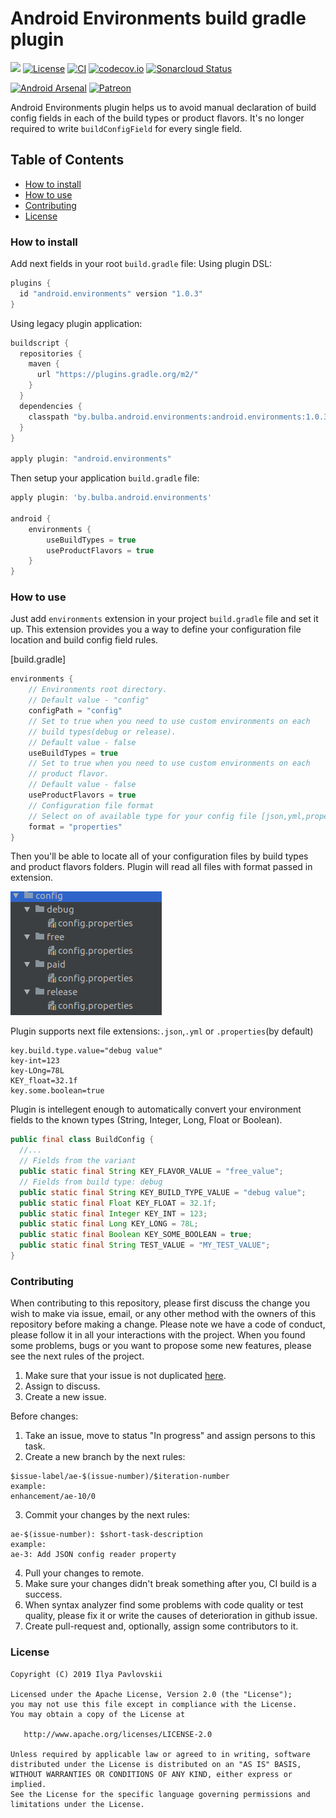 # Android Environments build gradle plugin
[![](https://jitpack.io/v/IlyaPavlovskii/Android-Environments.svg)](https://jitpack.io/#IlyaPavlovskii/Android-Environments)
[![License](https://img.shields.io/badge/License-Apache%202.0-blue.svg)](https://opensource.org/licenses/Apache-2.0)
[![CI](https://travis-ci.com/IlyaPavlovskii/Android-Environments.svg?branch=master)](https://travis-ci.com/IlyaPavlovskii/Android-Environments.svg?branch=master)
[![codecov.io](https://codecov.io/github/IlyaPavlovskii/Android-Environments/coverage.svg?branch=master)](https://codecov.io/github/IlyaPavlovskii/Android-Environments?branch=master)
[![Sonarcloud Status](https://sonarcloud.io/api/project_badges/measure?project=IlyaPavlovskii_Android-Environments&metric=alert_status)](https://sonarcloud.io/dashboard?id=IlyaPavlovskii_Android-Environments)

[![Android Arsenal]( https://img.shields.io/badge/Android%20Arsenal-Android%20Environments%20plugin-green.svg?style=flat )]( https://android-arsenal.com/details/1/7733 )
[![Patreon](https://img.shields.io/endpoint.svg?url=https%3A%2F%2Fshieldsio-patreon.herokuapp.com%2Fipavlovskii&style=for-the-badge)](https://patreon.com/ipavlovskii)

Android Environments plugin helps us to avoid manual declaration of build 
config fields in each of the build types or product flavors. It's no longer required
to write `buildConfigField` for every single field.

## Table of Contents
- [How to install](#how-to-install)
- [How to use](#how-to-use)
- [Contributing](#contributing)
- [License](#license)

### How to install
Add next fields in your root `build.gradle` file:
Using plugin DSL:
```groovy
plugins {
  id "android.environments" version "1.0.3"
}
```
Using legacy plugin application:
```groovy
buildscript {
  repositories {
    maven {
      url "https://plugins.gradle.org/m2/"
    }
  }
  dependencies {
    classpath "by.bulba.android.environments:android.environments:1.0.3"
  }
}

apply plugin: "android.environments"
```

Then setup your application `build.gradle` file:
```groovy
apply plugin: 'by.bulba.android.environments'

android {
    environments {
        useBuildTypes = true
        useProductFlavors = true
    }
}
```

### How to use

Just add `environments` extension in your project `build.gradle` file 
and set it up. This extension provides you a way to define your configuration file
location and build config field rules.
 
[build.gradle]
```groovy
environments { 
    // Environments root directory.
    // Default value - "config" 
    configPath = "config"
    // Set to true when you need to use custom environments on each 
    // build types(debug or release).
    // Default value - false
    useBuildTypes = true 
    // Set to true when you need to use custom environments on each
    // product flavor.
    // Default value - false
    useProductFlavors = true
    // Configuration file format
    // Select on of available type for your config file [json,yml,properties - default value]
    format = "properties"
}
``` 

Then you'll be able to locate all of your configuration files by build 
types and product flavors folders. Plugin will read all files with 
format passed in extension.

![Configuration directory!](img/config.png "Configuration directory")

Plugin supports next file extensions:`.json`,`.yml` or `.properties`(by default)
```properties
key.build.type.value="debug value"
key-int=123
key-LOng=78L
KEY_float=32.1f
key.some.boolean=true
```
Plugin is intellegent enough to automatically convert your environment fields to the known types
(String, Integer, Long, Float or Boolean).

```java
public final class BuildConfig {
  //...
  // Fields from the variant
  public static final String KEY_FLAVOR_VALUE = "free_value";
  // Fields from build type: debug
  public static final String KEY_BUILD_TYPE_VALUE = "debug value";
  public static final Float KEY_FLOAT = 32.1f;
  public static final Integer KEY_INT = 123;
  public static final Long KEY_LONG = 78L;
  public static final Boolean KEY_SOME_BOOLEAN = true;
  public static final String TEST_VALUE = "MY_TEST_VALUE";
}
```

### Contributing
  
When contributing to this repository, please first discuss the change you wish to make via issue, email, or any other method with the owners of this repository before making a change.
Please note we have a code of conduct, please follow it in all your interactions with the project.
When you found some problems, bugs or you want to propose some new features, please see the next rules of the project.

1. Make sure that your issue is not duplicated [here](https://github.com/IlyaPavlovskii/Android-Environments/issues).  
2. Assign to discuss.
3. Create a new issue.

Before changes:
1. Take an issue, move to status "In progress" and assign persons to this task. 
2. Create a new branch by the next rules:
```
$issue-label/ae-$(issue-number)/$iteration-number
example:
enhancement/ae-10/0
```
3. Commit your changes by the next rules:
```
ae-$(issue-number): $short-task-description
example:
ae-3: Add JSON config reader property
```
4. Pull your changes to remote.
5. Make sure your changes didn't break something after you, CI build is a success.
6. When syntax analyzer find some problems with code quality or test quality, please fix it
or write the causes of deterioration in github issue.
7. Create pull-request and, optionally, assign some contributors to it.

### License

    Copyright (C) 2019 Ilya Pavlovskii

    Licensed under the Apache License, Version 2.0 (the "License");
    you may not use this file except in compliance with the License.
    You may obtain a copy of the License at

       http://www.apache.org/licenses/LICENSE-2.0

    Unless required by applicable law or agreed to in writing, software
    distributed under the License is distributed on an "AS IS" BASIS,
    WITHOUT WARRANTIES OR CONDITIONS OF ANY KIND, either express or implied.
    See the License for the specific language governing permissions and
    limitations under the License.

